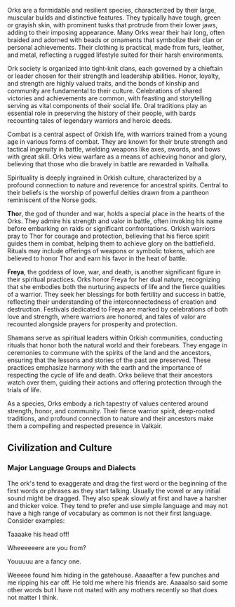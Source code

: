 Orks are a formidable and resilient species, characterized by their large, muscular builds and distinctive features. They typically have tough, green or grayish skin, with prominent tusks that protrude from their lower jaws, adding to their imposing appearance. Many Orks wear their hair long, often braided and adorned with beads or ornaments that symbolize their clan or personal achievements. Their clothing is practical, made from furs, leather, and metal, reflecting a rugged lifestyle suited for their harsh environments.

Ork society is organized into tight-knit clans, each governed by a chieftain or leader chosen for their strength and leadership abilities. Honor, loyalty, and strength are highly valued traits, and the bonds of kinship and community are fundamental to their culture. Celebrations of shared victories and achievements are common, with feasting and storytelling serving as vital components of their social life. Oral traditions play an essential role in preserving the history of their people, with bards recounting tales of legendary warriors and heroic deeds.

Combat is a central aspect of Orkish life, with warriors trained from a young age in various forms of combat. They are known for their brute strength and tactical ingenuity in battle, wielding weapons like axes, swords, and bows with great skill. Orks view warfare as a means of achieving honor and glory, believing that those who die bravely in battle are rewarded in Valhalla.

Spirituality is deeply ingrained in Orkish culture, characterized by a profound connection to nature and reverence for ancestral spirits. Central to their beliefs is the worship of powerful deities drawn from a pantheon reminiscent of the Norse gods.

**Thor**, the god of thunder and war, holds a special place in the hearts of the Orks. They admire his strength and valor in battle, often invoking his name before embarking on raids or significant confrontations. Orkish warriors pray to Thor for courage and protection, believing that his fierce spirit guides them in combat, helping them to achieve glory on the battlefield. Rituals may include offerings of weapons or symbolic tokens, which are believed to honor Thor and earn his favor in the heat of battle.

**Freya**, the goddess of love, war, and death, is another significant figure in their spiritual practices. Orks honor Freya for her dual nature, recognizing that she embodies both the nurturing aspects of life and the fierce qualities of a warrior. They seek her blessings for both fertility and success in battle, reflecting their understanding of the interconnectedness of creation and destruction. Festivals dedicated to Freya are marked by celebrations of both love and strength, where warriors are honored, and tales of valor are recounted alongside prayers for prosperity and protection.

Shamans serve as spiritual leaders within Orkish communities, conducting rituals that honor both the natural world and their forebears. They engage in ceremonies to commune with the spirits of the land and the ancestors, ensuring that the lessons and stories of the past are preserved. These practices emphasize harmony with the earth and the importance of respecting the cycle of life and death. Orks believe that their ancestors watch over them, guiding their actions and offering protection through the trials of life.

As a species, Orks embody a rich tapestry of values centered around strength, honor, and community. Their fierce warrior spirit, deep-rooted traditions, and profound connection to nature and their ancestors make them a compelling and respected presence in Valkair.

## Civilization and Culture

### Major Language Groups and Dialects

The ork's tend to exaggerate and drag the first word or the beginning of the first words or phrases as they start talking. Usually the vowel or any initial sound might be dragged. They also speak slowly at first and have a harsher and thicker voice. They tend to prefer and use simple language and may not have a high range of vocabulary as common is not their first language. Consider examples:  
  
Taaaake his head off!

Wheeeeeere are you from?

Youuuuu are a fancy one.  
  
Weeeee found him hiding in the gatehouse. Aaaaafter a few punches and me ripping his ear off. He told me where his friends are. Aaaaalso said some other words but I have not mated with any mothers recently so that does not matter I think.